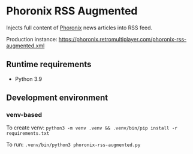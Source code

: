 # Phoronix RSS Augmented

Injects full content of [Phoronix](https://www.phoronix.com/) news articles into RSS feed.

Production instance: <https://phoronix.retromultiplayer.com/phoronix-rss-augmented.xml>

## Runtime requirements

- Python 3.9

## Development environment

### venv-based

To create venv:
`python3 -m venv .venv && .venv/bin/pip install -r requirements.txt`

To run:
`.venv/bin/python3 phoronix-rss-augmented.py`
